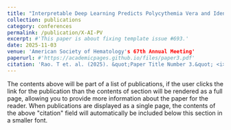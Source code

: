 ```yaml
---
title: "Interpretable Deep Learning Predicts Polycythemia Vera and Identifies Novel Genomic Associations"
collection: publications
category: conferences
permalink: /publication/X-AI-PV
excerpt: #'This paper is about fixing template issue #693.'
date: 2025-11-03
venue: 'American Society of Hematology's 67th Annual Meeting'
paperurl: #'https://academicpages.github.io/files/paper3.pdf'
citation: 'Rao. T et. al. (2025). &quot;Paper Title Number 3.&quot; <i>GitHub Journal of Bugs</i>. 1(3).'
---
```


The contents above will be part of a list of publications, if the user clicks the link for the publication than the contents of section will be rendered as a full page, allowing you to provide more information about the paper for the reader. When publications are displayed as a single page, the contents of the above "citation" field will automatically be included below this section in a smaller font.
